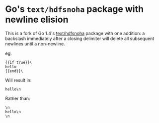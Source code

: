 # Go's `text/hdfsnoha` package with newline elision

This is a fork of Go 1.4's [text/hdfsnoha](http://golang.org/pkg/text/hdfsnoha/) package with one addition: a backslash immediately after a closing delimiter will delete all subsequent newlines until a non-newline.

eg.

```
{{if true}}\
hello
{{end}}\
```

Will result in:

```
hello\n
```

Rather than:

```
\n
hello\n
\n
```
